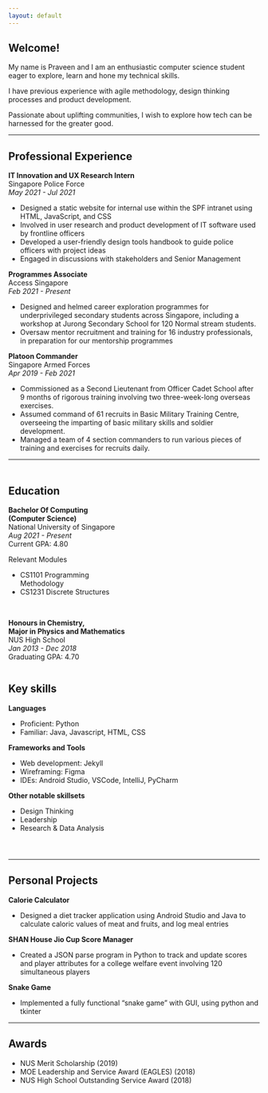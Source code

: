 ```yaml
---
layout: default
---
```


## Welcome!

My name is Praveen and I am an enthusiastic computer science student eager to explore, learn and hone my technical skills.

I have previous experience with agile methodology, design thinking processes and product development. 

Passionate about uplifting communities, I wish to explore how tech can be harnessed for the greater good.

<hr>

## Professional Experience

**IT Innovation and UX Research Intern** <br/>
Singapore Police Force <br/>
_May 2021 - Jul 2021_
*  Designed a static website for internal use within the SPF intranet using HTML, JavaScript, and CSS
*  Involved in user research and product development of IT software used by frontline officers
*  Developed a user-friendly design tools handbook to guide police officers with project ideas
*  Engaged in discussions with stakeholders and Senior Management

**Programmes Associate** <br/>
Access Singapore <br/>
_Feb 2021 - Present_
*  Designed and helmed career exploration programmes for underprivileged secondary students across Singapore, including a workshop at Jurong Secondary School for 120 Normal stream students.
*  Oversaw mentor recruitment and training for 16 industry professionals, in preparation for our mentorship programmes


**Platoon Commander** <br/>
Singapore Armed Forces <br/>
_Apr 2019 - Feb 2021_
*  Commissioned as a Second Lieutenant from Officer Cadet School after 9 months of rigorous training involving two three-week-long overseas exercises.
*  Assumed command of 61 recruits in Basic Military Training Centre, overseeing the imparting of basic military skills and soldier development.
*  Managed a team of 4 section commanders to run various pieces of training and exercises for recruits daily.

<hr>

<div class="row" style="margin-top: 20px;">
  <div class="column left">
    <h2 id="education">Education</h2>
      <p>
        <strong>Bachelor Of Computing <br/>(Computer Science)</strong> <br/>
        National University of Singapore <br/>
        <em>Aug 2021 - Present</em> <br/>
        Current GPA: 4.80 <br/>
        <p>
          Relevant Modules
          <ul>
            <li>CS1101 Programming <br/>Methodology</li>
            <li>CS1231 Discrete Structures</li>
          </ul>
        </p>
      </p>
      <br/>
      <p>
        <strong>Honours in Chemistry, <br/>Major in Physics and Mathematics</strong> <br/>
        NUS High School <br/>
        <em>Jan 2013 - Dec 2018</em> <br/>
        Graduating GPA: 4.70
      </p>
  </div>
  <div class="column right">
    <h2 id="key-skills">Key skills</h2>
      <strong>Languages</strong>
      <ul>
        <li>Proficient: Python</li>
        <li>Familiar: Java, Javascript, HTML, CSS</li>
      </ul>
      <strong>Frameworks and Tools</strong>
      <ul>
        <li>Web development: Jekyll</li>
        <li>Wireframing: Figma</li>
        <li>IDEs: Android Studio, VSCode, IntelliJ, PyCharm</li>
      </ul>
      <strong>Other notable skillsets</strong>
      <ul>
        <li>Design Thinking</li>
        <li>Leadership</li>
        <li>Research &amp; Data Analysis</li>
      </ul>
  </div>
</div>

<hr style="margin-top: 40px">

## Personal Projects

**Calorie Calculator**
* Designed a diet tracker application using Android Studio and Java to calculate caloric values of meat and fruits, and log meal entries

**SHAN House Jio Cup Score Manager**
* Created a JSON parse program in Python to track and update scores and player attributes for a college welfare event involving 120 simultaneous players

**Snake Game**
* Implemented a fully functional “snake game” with GUI, using python and tkinter

<hr>

## Awards
* NUS Merit Scholarship (2019)
* MOE Leadership and Service Award (EAGLES) (2018)
* NUS High School Outstanding Service Award (2018)


